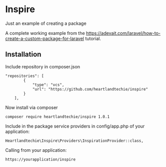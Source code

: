 # Inspire
Just an example of creating a package

A complete working example from the https://adevait.com/laravel/how-to-create-a-custom-package-for-laravel tutorial.


## Installation

Include repository in composer.json

``` 
"repositories": [
        {
            "type": "vcs",
            "url": "https://github.com/heartlandtechie/inspire"
        }
    ],
```

Now install via composer

`composer require heartlandtechie/inspire 1.0.1`

Include in the package service providers in config/app.php of your application:

`Heartlandtechie\Inspire\Providers\InspirationProvider::class,`

Calling from your application:

`https://yourapplication/inspire`


        
        
